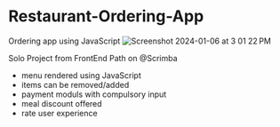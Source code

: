 # Restaurant-Ordering-App
Ordering app using JavaScript
![Screenshot 2024-01-06 at 3 01 22 PM](https://github.com/OlgaMinaievaWebDev/Restaurant-Ordering-App/assets/76005826/5b68ef11-5786-461f-bced-1680bb7671fc)

Solo Project from FrontEnd Path on @Scrimba
* menu rendered using JavaScript
* items can be removed/added
* payment moduls with compulsory input
* meal discount offered
* rate user experience

